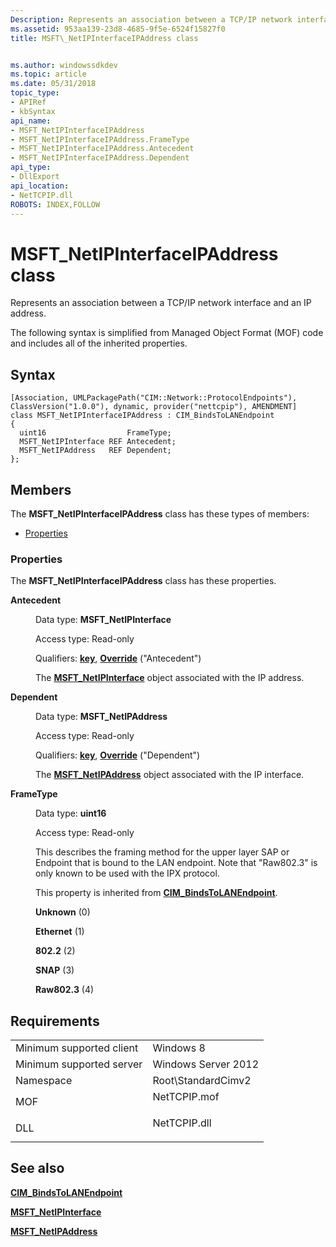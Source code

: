 ```yaml
---
Description: Represents an association between a TCP/IP network interface and an IP address.
ms.assetid: 953aa139-23d8-4685-9f5e-6524f15827f0
title: MSFT\_NetIPInterfaceIPAddress class


ms.author: windowssdkdev
ms.topic: article
ms.date: 05/31/2018
topic_type: 
- APIRef
- kbSyntax
api_name: 
- MSFT_NetIPInterfaceIPAddress
- MSFT_NetIPInterfaceIPAddress.FrameType
- MSFT_NetIPInterfaceIPAddress.Antecedent
- MSFT_NetIPInterfaceIPAddress.Dependent
api_type: 
- DllExport
api_location: 
- NetTCPIP.dll
ROBOTS: INDEX,FOLLOW
---
```


# MSFT\_NetIPInterfaceIPAddress class

Represents an association between a TCP/IP network interface and an IP address.

The following syntax is simplified from Managed Object Format (MOF) code and includes all of the inherited properties.

## Syntax

``` syntax
[Association, UMLPackagePath("CIM::Network::ProtocolEndpoints"), ClassVersion("1.0.0"), dynamic, provider("nettcpip"), AMENDMENT]
class MSFT_NetIPInterfaceIPAddress : CIM_BindsToLANEndpoint
{
  uint16                  FrameType;
  MSFT_NetIPInterface REF Antecedent;
  MSFT_NetIPAddress   REF Dependent;
};
```

## Members

The **MSFT\_NetIPInterfaceIPAddress** class has these types of members:

-   [Properties](#properties)

### Properties

The **MSFT\_NetIPInterfaceIPAddress** class has these properties.

<dl> <dt>

**Antecedent**
</dt> <dd> <dl> <dt>

Data type: **MSFT\_NetIPInterface**
</dt> <dt>

Access type: Read-only
</dt> <dt>

Qualifiers: [**key**](/windows/win32/wmisdk/key-qualifier), [**Override**](/windows/win32/wmisdk/standard-qualifiers) ("Antecedent")
</dt> </dl>

The [**MSFT\_NetIPInterface**](msft-netipinterface.md) object associated with the IP address.

</dd> <dt>

**Dependent**
</dt> <dd> <dl> <dt>

Data type: **MSFT\_NetIPAddress**
</dt> <dt>

Access type: Read-only
</dt> <dt>

Qualifiers: [**key**](/windows/win32/wmisdk/key-qualifier), [**Override**](/windows/win32/wmisdk/standard-qualifiers) ("Dependent")
</dt> </dl>

The [**MSFT\_NetIPAddress**](msft-netipaddress.md) object associated with the IP interface.

</dd> <dt>

**FrameType**
</dt> <dd> <dl> <dt>

Data type: **uint16**
</dt> <dt>

Access type: Read-only
</dt> </dl>

This describes the framing method for the upper layer SAP or Endpoint that is bound to the LAN endpoint. Note that "Raw802.3" is only known to be used with the IPX protocol.

This property is inherited from [**CIM\_BindsToLANEndpoint**](cim-bindstolanendpoint.md).

<dl> <dt>

<span id="Unknown"></span><span id="unknown"></span><span id="UNKNOWN"></span>**Unknown** (0)
</dt> <dt>

<span id="Ethernet"></span><span id="ethernet"></span><span id="ETHERNET"></span>**Ethernet** (1)
</dt> <dt>

<span id="802.2"></span>**802.2** (2)
</dt> <dt>

<span id="SNAP"></span><span id="snap"></span>**SNAP** (3)
</dt> <dt>

<span id="Raw802.3"></span><span id="raw802.3"></span><span id="RAW802.3"></span>**Raw802.3** (4)
</dt> </dl>

</dd> </dl>

## Requirements



|                                     |                                                                                         |
|-------------------------------------|-----------------------------------------------------------------------------------------|
| Minimum supported client<br/> | Windows 8<br/>                                                                    |
| Minimum supported server<br/> | Windows Server 2012<br/>                                                          |
| Namespace<br/>                | Root\\StandardCimv2<br/>                                                          |
| MOF<br/>                      | <dl> <dt>NetTCPIP.mof</dt> </dl> |
| DLL<br/>                      | <dl> <dt>NetTCPIP.dll</dt> </dl> |



## See also

<dl> <dt>

[**CIM\_BindsToLANEndpoint**](cim-bindstolanendpoint.md)
</dt> <dt>

[**MSFT\_NetIPInterface**](msft-netipinterface.md)
</dt> <dt>

[**MSFT\_NetIPAddress**](msft-netipaddress.md)
</dt> </dl>

 

